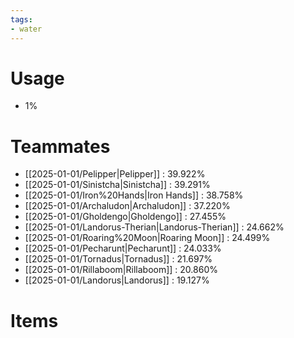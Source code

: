 ```yaml
---
tags:
- water
---
```

# Usage
- 1%
# Teammates
- [[2025-01-01/Pelipper|Pelipper]] : 39.922%
- [[2025-01-01/Sinistcha|Sinistcha]] : 39.291%
- [[2025-01-01/Iron%20Hands|Iron Hands]] : 38.758%
- [[2025-01-01/Archaludon|Archaludon]] : 37.220%
- [[2025-01-01/Gholdengo|Gholdengo]] : 27.455%
- [[2025-01-01/Landorus-Therian|Landorus-Therian]] : 24.662%
- [[2025-01-01/Roaring%20Moon|Roaring Moon]] : 24.499%
- [[2025-01-01/Pecharunt|Pecharunt]] : 24.033%
- [[2025-01-01/Tornadus|Tornadus]] : 21.697%
- [[2025-01-01/Rillaboom|Rillaboom]] : 20.860%
- [[2025-01-01/Landorus|Landorus]] : 19.127%
# Items